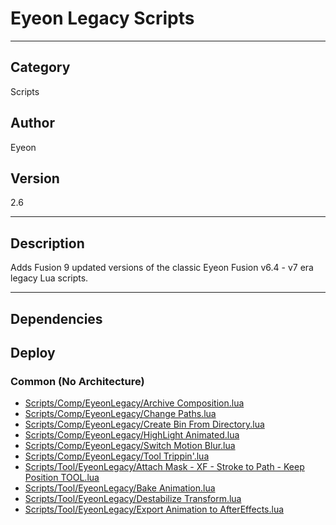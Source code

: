 # Eyeon Legacy Scripts
___

## Category
Scripts

## Author
Eyeon

## Version
2.6

___

## Description
Adds Fusion 9 updated versions of the classic Eyeon Fusion v6.4 - v7 era legacy Lua scripts.

___

## Dependencies

## Deploy

### Common (No Architecture)

<ul>
<li><a href="https://gitlab.com/WeSuckLess/Reactor/-/blob/master/Atoms/com.wesuckless.EyeonLegacy/Scripts/Comp/EyeonLegacy/Archive Composition.lua?ref_type=heads">Scripts/Comp/EyeonLegacy/Archive Composition.lua</a></li>
<li><a href="https://gitlab.com/WeSuckLess/Reactor/-/blob/master/Atoms/com.wesuckless.EyeonLegacy/Scripts/Comp/EyeonLegacy/Change Paths.lua?ref_type=heads">Scripts/Comp/EyeonLegacy/Change Paths.lua</a></li>
<li><a href="https://gitlab.com/WeSuckLess/Reactor/-/blob/master/Atoms/com.wesuckless.EyeonLegacy/Scripts/Comp/EyeonLegacy/Create Bin From Directory.lua?ref_type=heads">Scripts/Comp/EyeonLegacy/Create Bin From Directory.lua</a></li>
<li><a href="https://gitlab.com/WeSuckLess/Reactor/-/blob/master/Atoms/com.wesuckless.EyeonLegacy/Scripts/Comp/EyeonLegacy/HighLight Animated.lua?ref_type=heads">Scripts/Comp/EyeonLegacy/HighLight Animated.lua</a></li>
<li><a href="https://gitlab.com/WeSuckLess/Reactor/-/blob/master/Atoms/com.wesuckless.EyeonLegacy/Scripts/Comp/EyeonLegacy/Switch Motion Blur.lua?ref_type=heads">Scripts/Comp/EyeonLegacy/Switch Motion Blur.lua</a></li>
<li><a href="https://gitlab.com/WeSuckLess/Reactor/-/blob/master/Atoms/com.wesuckless.EyeonLegacy/Scripts/Comp/EyeonLegacy/Tool Trippin'.lua?ref_type=heads">Scripts/Comp/EyeonLegacy/Tool Trippin'.lua</a></li>
<li><a href="https://gitlab.com/WeSuckLess/Reactor/-/blob/master/Atoms/com.wesuckless.EyeonLegacy/Scripts/Tool/EyeonLegacy/Attach Mask - XF - Stroke to Path - Keep Position TOOL.lua?ref_type=heads">Scripts/Tool/EyeonLegacy/Attach Mask - XF - Stroke to Path - Keep Position TOOL.lua</a></li>
<li><a href="https://gitlab.com/WeSuckLess/Reactor/-/blob/master/Atoms/com.wesuckless.EyeonLegacy/Scripts/Tool/EyeonLegacy/Bake Animation.lua?ref_type=heads">Scripts/Tool/EyeonLegacy/Bake Animation.lua</a></li>
<li><a href="https://gitlab.com/WeSuckLess/Reactor/-/blob/master/Atoms/com.wesuckless.EyeonLegacy/Scripts/Tool/EyeonLegacy/Destabilize Transform.lua?ref_type=heads">Scripts/Tool/EyeonLegacy/Destabilize Transform.lua</a></li>
<li><a href="https://gitlab.com/WeSuckLess/Reactor/-/blob/master/Atoms/com.wesuckless.EyeonLegacy/Scripts/Tool/EyeonLegacy/Export Animation to AfterEffects.lua?ref_type=heads">Scripts/Tool/EyeonLegacy/Export Animation to AfterEffects.lua</a></li>
</ul>
